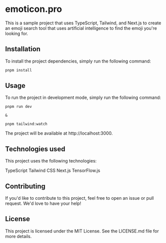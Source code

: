 # emoticon.pro

This is a sample project that uses TypeScript, Tailwind, and Next.js to create an emoji search tool that uses artificial intelligence to find the emoji you're looking for.

## Installation

To install the project dependencies, simply run the following command:

```bash
pnpm install
```

## Usage

To run the project in development mode, simply run the following command:

```
pnpm run dev

&

pnpm tailwind:watch
```

The project will be available at http://localhost:3000.

## Technologies used

This project uses the following technologies:

TypeScript
Tailwind CSS
Next.js
TensorFlow.js

## Contributing

If you'd like to contribute to this project, feel free to open an issue or pull request. We'd love to have your help!

## License

This project is licensed under the MIT License. See the LICENSE.md file for more details.
